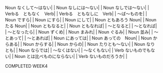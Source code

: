 Noun なくして～はない|  |
Noun なしには～ない|  |
Noun なしでは～ない|  |
Verbる　ともなく　Verb|  |
Verbる　ともなしに　Verb|  |
～ば～ものを|  |
Noun ですら|  |
Noun にすら|  |
Noun にして|  |
Noun ともあろう Noun|  |
Noun たる Noun|  |
Noun ともなると|  |
Noun ともなれば|  |
～となると|  |
～となれば|  |
～となったら|  |
Noun ずくめ|  |
Noun まみれ|  |
Noun ぐるみ|  |
Noun 並み|  |
～とあって|  |
～とあれば|  |
Noun にあっては|  |
Noun あっての　Noun|  |
Noun からある|  |
Noun からする|  |
Noun からの|  |
Noun たりとも～ない|  |
Noun なりとも|  |
Noun ならでは|  |
～なくはない|  |
～なくもない|  |
Verb ないものでもない|  |
Noun とは比べものにならない|  |
Verb ないものだろうか|  |


COMPLETED WEEK4